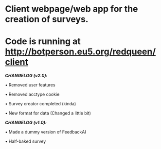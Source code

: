 # **Client webpage/web app for the creation of surveys.**

# **Code is running at http://botperson.eu5.org/redqueen/client**


***CHANGELOG (v2.0):***

• Removed user features

• Removed acctype cookie

• Survey creator completed (kinda)

• New format for data (Changed a little bit)


***CHANGELOG (v1.0):***

• Made a dummy version of FeedbackAI

• Half-baked survey
